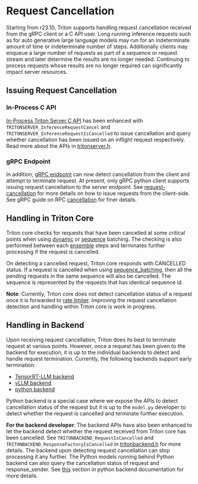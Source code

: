<!--
# Copyright (c) 2023, NVIDIA CORPORATION & AFFILIATES. All rights reserved.
#
# Redistribution and use in source and binary forms, with or without
# modification, are permitted provided that the following conditions
# are met:
#  * Redistributions of source code must retain the above copyright
#    notice, this list of conditions and the following disclaimer.
#  * Redistributions in binary form must reproduce the above copyright
#    notice, this list of conditions and the following disclaimer in the
#    documentation and/or other materials provided with the distribution.
#  * Neither the name of NVIDIA CORPORATION nor the names of its
#    contributors may be used to endorse or promote products derived
#    from this software without specific prior written permission.
#
# THIS SOFTWARE IS PROVIDED BY THE COPYRIGHT HOLDERS ``AS IS'' AND ANY
# EXPRESS OR IMPLIED WARRANTIES, INCLUDING, BUT NOT LIMITED TO, THE
# IMPLIED WARRANTIES OF MERCHANTABILITY AND FITNESS FOR A PARTICULAR
# PURPOSE ARE DISCLAIMED.  IN NO EVENT SHALL THE COPYRIGHT OWNER OR
# CONTRIBUTORS BE LIABLE FOR ANY DIRECT, INDIRECT, INCIDENTAL, SPECIAL,
# EXEMPLARY, OR CONSEQUENTIAL DAMAGES (INCLUDING, BUT NOT LIMITED TO,
# PROCUREMENT OF SUBSTITUTE GOODS OR SERVICES; LOSS OF USE, DATA, OR
# PROFITS; OR BUSINESS INTERRUPTION) HOWEVER CAUSED AND ON ANY THEORY
# OF LIABILITY, WHETHER IN CONTRACT, STRICT LIABILITY, OR TORT
# (INCLUDING NEGLIGENCE OR OTHERWISE) ARISING IN ANY WAY OUT OF THE USE
# OF THIS SOFTWARE, EVEN IF ADVISED OF THE POSSIBILITY OF SUCH DAMAGE.
-->

# Request Cancellation

Starting from r23.10, Triton supports handling request cancellation received
from the gRPC client or a C API user. Long running inference requests such
as for auto generative large language models may run for an indeterminate
amount of time or indeterminate number of steps. Additionally clients may
enqueue a large number of requests as part of a sequence or request stream
and later determine the results are no longer needed. Continuing to process
requests whose results are no longer required can significantly impact server
resources.

## Issuing Request Cancellation

### In-Process C API

[In-Process Triton Server C API](../customization_guide/inference_protocols.md#in-process-triton-server-api) has been enhanced with `TRITONSERVER_InferenceRequestCancel`
and `TRITONSERVER_InferenceRequestIsCancelled` to issue cancellation and query
whether cancellation has been issued on an inflight request respectively. Read more
about the APIs in [tritonserver.h](https://github.com/triton-inference-server/core/blob/main/include/triton/core/tritonserver.h).


### gRPC Endpoint

In addition, [gRPC endpoint](../customization_guide/inference_protocols.md#httprest-and-grpc-protocols) can
now detect cancellation from the client and attempt to terminate request.
At present, only gRPC python client supports issuing request cancellation
to the server endpoint. See [request-cancellation](https://github.com/triton-inference-server/client#request-cancellation)
for more details on how to issue requests from the client-side.
See gRPC guide on RPC [cancellation](https://grpc.io/docs/guides/cancellation/) for
finer details.

## Handling in Triton Core

Triton core checks for requests that have been cancelled at some critical points
when using [dynamic](./model_configuration.md#dynamic-batcher) or
[sequence](./model_configuration.md#sequence-batcher) batching. The checking is
also performed between each
[ensemble](./model_configuration.md#ensemble-scheduler) steps and terminates
further processing if the request is cancelled.

On detecting a cancelled request, Triton core responds with CANCELLED status. If a request
is cancelled when using [sequence_batching](./model_configuration.md#sequence-batcher),
then all the pending requests in the same sequence will also be cancelled. The sequence
is represented by the requests that has identical sequence id.

**Note**: Currently, Triton core does not detect cancellation status of a request once
it is forwarded to [rate limiter](./rate_limiter.md). Improving the request cancellation
detection and handling within Triton core is work in progress.

## Handling in Backend

Upon receiving request cancellation, Triton does its best to terminate request
at various points. However, once a request has been given to the backend
for execution, it is up to the individual backends to detect and handle
request termination.
Currently, the following backends support early termination:
- [TensorRT-LLM backend](https://github.com/triton-inference-server/tensorrtllm_backend)
- [vLLM backend](https://github.com/triton-inference-server/vllm_backend)
- [python backend](https://github.com/triton-inference-server/python_backend)

Python backend is a special case where we expose the APIs to detect cancellation
status of the request but it is up to the `model.py` developer to detect whether
the request is cancelled and terminate further execution.

**For the backend developer**: The backend APIs have also been enhanced to let the
backend detect whether the request received from Triton core has been cancelled.
See `TRITONBACKEND_RequestIsCancelled` and `TRITONBACKEND_ResponseFactoryIsCancelled`
in [tritonbackend.h](https://github.com/triton-inference-server/core/blob/main/include/triton/core/tritonbackend.h)
for more details. The backend upon detecting request cancellation can stop processing
it any further.
The Python models running behind Python backend can also query the cancellation status
of request and response_sender. See [this](https://github.com/triton-inference-server/python_backend#request-cancellation-handling)
section in python backend documentation for more details.

